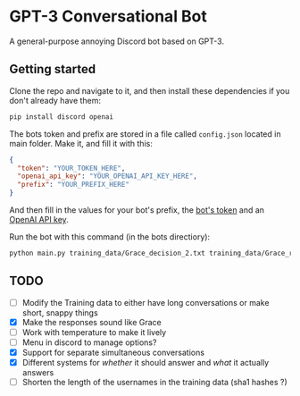 # GPT-3 Conversational Bot

A general-purpose annoying Discord bot based on GPT-3.

## Getting started

Clone the repo and navigate to it, and then install these dependencies if you don't already have them:

```bash
pip install discord openai
```

The bots token and prefix are stored in a file called `config.json` located in main folder. Make it, and fill it with this:

```json
{
  "token": "YOUR_TOKEN_HERE",
  "openai_api_key": "YOUR_OPENAI_API_KEY_HERE",
  "prefix": "YOUR_PREFIX_HERE"
}
```

And then fill in the values for your bot's prefix, the [bot's token](https://discord.com/developers/applications) and an [OpenAI API key](https://openai.com/api).

Run the bot with this command (in the bots directiory):

```bash
python main.py training_data/Grace_decision_2.txt training_data/Grace_response.txt
```

## TODO

- [ ] Modify the Training data to either have long conversations or make short, snappy things
- [x] Make the responses sound like Grace
- [ ] Work with temperature to make it lively
- [ ] Menu in discord to manage options?
- [x] Support for separate simultaneous conversations
- [x] Different systems for _whether_ it should answer and _what_ it actually answers
- [ ] Shorten the length of the usernames in the training data (sha1 hashes ?)
